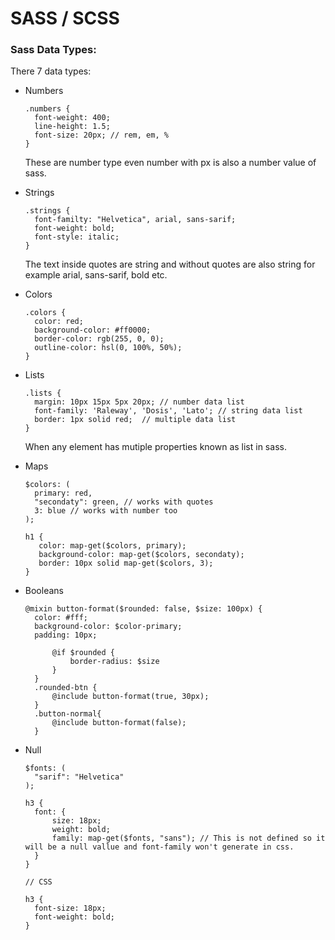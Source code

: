 # SASS / SCSS

### Sass Data Types:

There 7 data types:

* Numbers
  ```
  .numbers {
    font-weight: 400;
    line-height: 1.5;
    font-size: 20px; // rem, em, % 
  }
  ```
  These are number type even number with px is also a number value of sass.
  
* Strings
  ```
  .strings {
    font-familty: "Helvetica", arial, sans-sarif;
    font-weight: bold;
    font-style: italic;
  }
  ```
  The text inside quotes are string and without quotes are also string for example arial, sans-sarif, bold etc.
  
* Colors
  ```
  .colors {
    color: red;
    background-color: #ff0000;
    border-color: rgb(255, 0, 0);
    outline-color: hsl(0, 100%, 50%);
  }
  ```
* Lists
  ```
  .lists {
    margin: 10px 15px 5px 20px; // number data list
    font-family: 'Raleway', 'Dosis', 'Lato'; // string data list
    border: 1px solid red;  // multiple data list
  }
  ```
  When any element has mutiple properties known as list in sass.
  
* Maps
  ```
  $colors: (
    primary: red,
    "secondaty": green, // works with quotes
    3: blue // works with number too
  );

  h1 {
     color: map-get($colors, primary);
     background-color: map-get($colors, secondaty);
     border: 10px solid map-get($colors, 3);
  }
  ```
* Booleans
  ```
  @mixin button-format($rounded: false, $size: 100px) {
    color: #fff;
    background-color: $color-primary;
    padding: 10px;
    
        @if $rounded {
            border-radius: $size
        }
    }
    .rounded-btn {
        @include button-format(true, 30px);
    }
    .button-normal{
        @include button-format(false);
    }
  ```
* Null
  ```
  $fonts: (
    "sarif": "Helvetica"
  );

  h3 {
    font: {
        size: 18px;
        weight: bold;
        family: map-get($fonts, "sans"); // This is not defined so it will be a null vallue and font-family won't generate in css.
    }
  }
  
  // CSS
  
  h3 {
    font-size: 18px;
    font-weight: bold; 
  }
  ```
